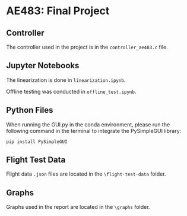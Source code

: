 # AE483: Final Project

## Controller
The controller used in the project is in the `controller_ae483.c` file.

## Jupyter Notebooks
The linearization is done in `linearization.ipynb`.

Offline testing was conducted in `offline_test.ipynb`.

## Python Files
When running the GUI.py in the conda environment, please run the following command in the terminal to integrate the PySimpleGUI library:
```
pip install PySimpleGUI
```

## Flight Test Data
Flight data `.json` files are located in the `\flight-test-data` folder.

## Graphs
Graphs used in the report are located in the `\graphs` folder.